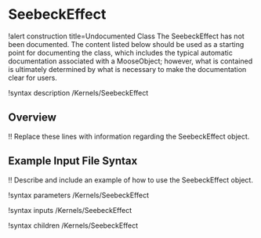 # SeebeckEffect

!alert construction title=Undocumented Class
The SeebeckEffect has not been documented. The content listed below should be used as a starting point for
documenting the class, which includes the typical automatic documentation associated with a
MooseObject; however, what is contained is ultimately determined by what is necessary to make the
documentation clear for users.

!syntax description /Kernels/SeebeckEffect

## Overview

!! Replace these lines with information regarding the SeebeckEffect object.

## Example Input File Syntax

!! Describe and include an example of how to use the SeebeckEffect object.

!syntax parameters /Kernels/SeebeckEffect

!syntax inputs /Kernels/SeebeckEffect

!syntax children /Kernels/SeebeckEffect
